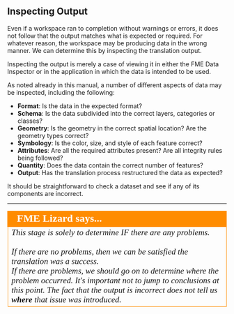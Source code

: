 ## Inspecting Output ##
Even if a workspace ran to completion without warnings or errors, it does not follow that the output matches what is expected or required. For whatever reason, the workspace may be producing data in the wrong manner. We can determine this by inspecting the translation output.

Inspecting the output is merely a case of viewing it in either the FME Data Inspector or in the application in which the data is intended to be used.

As noted already in this manual, a number of different aspects of data may be inspected, including the following:

- **Format**: Is the data in the expected format?
- **Schema**: Is the data subdivided into the correct layers, categories or classes?
- **Geometry**: Is the geometry in the correct spatial location? Are the geometry types correct?
- **Symbology**: Is the color, size, and style of each feature correct?
- **Attributes**: Are all the required attributes present? Are all integrity rules being followed?
- **Quantity**: Does the data contain the correct number of features?
- **Output**: Has the translation process restructured the data as expected?

It should be straightforward to check a dataset and see if any of its components are incorrect.

---

<!--Person X Says Section-->

<table style="border-spacing: 0px">
<tr>
<td style="vertical-align:middle;background-color:darkorange;border: 2px solid darkorange">
<i class="fa fa-quote-left fa-lg fa-pull-left fa-fw" style="color:white;padding-right: 12px;vertical-align:text-top"></i>
<span style="color:white;font-size:x-large;font-weight: bold;font-family:serif">FME Lizard says...</span>
</td>
</tr>

<tr>
<td style="border: 1px solid darkorange">
<span style="font-family:serif; font-style:italic; font-size:larger">
This stage is solely to determine IF there are any problems.
<br><br>If there are no problems, then we can be satisfied the translation was a success.
<br>If there are problems, we should go on to determine where the problem occurred. It's important not to jump to conclusions at this point. The fact that the output is incorrect does not tell us <strong>where</strong> that issue was introduced.
</span>
</td>
</tr>
</table>

